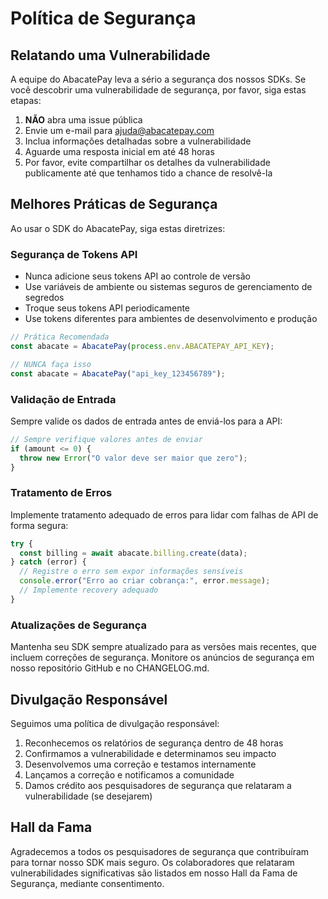 # Política de Segurança

## Relatando uma Vulnerabilidade

A equipe do AbacatePay leva a sério a segurança dos nossos SDKs. Se você descobrir uma vulnerabilidade de segurança, por favor, siga estas etapas:

1. **NÃO** abra uma issue pública
2. Envie um e-mail para [ajuda@abacatepay.com](mailto:ajuda@abacatepay.com)
3. Inclua informações detalhadas sobre a vulnerabilidade
4. Aguarde uma resposta inicial em até 48 horas
5. Por favor, evite compartilhar os detalhes da vulnerabilidade publicamente até que tenhamos tido a chance de resolvê-la

## Melhores Práticas de Segurança

Ao usar o SDK do AbacatePay, siga estas diretrizes:

### Segurança de Tokens API
- Nunca adicione seus tokens API ao controle de versão
- Use variáveis de ambiente ou sistemas seguros de gerenciamento de segredos
- Troque seus tokens API periodicamente
- Use tokens diferentes para ambientes de desenvolvimento e produção

```javascript
// Prática Recomendada
const abacate = AbacatePay(process.env.ABACATEPAY_API_KEY);

// NUNCA faça isso
const abacate = AbacatePay("api_key_123456789");
```

### Validação de Entrada
Sempre valide os dados de entrada antes de enviá-los para a API:

```javascript
// Sempre verifique valores antes de enviar
if (amount <= 0) {
  throw new Error("O valor deve ser maior que zero");
}
```

### Tratamento de Erros
Implemente tratamento adequado de erros para lidar com falhas de API de forma segura:

```javascript
try {
  const billing = await abacate.billing.create(data);
} catch (error) {
  // Registre o erro sem expor informações sensíveis
  console.error("Erro ao criar cobrança:", error.message);
  // Implemente recovery adequado
}
```

### Atualizações de Segurança
Mantenha seu SDK sempre atualizado para as versões mais recentes, que incluem correções de segurança. Monitore os anúncios de segurança em nosso repositório GitHub e no CHANGELOG.md.

## Divulgação Responsável
Seguimos uma política de divulgação responsável:

1. Reconhecemos os relatórios de segurança dentro de 48 horas
2. Confirmamos a vulnerabilidade e determinamos seu impacto
3. Desenvolvemos uma correção e testamos internamente
4. Lançamos a correção e notificamos a comunidade
5. Damos crédito aos pesquisadores de segurança que relataram a vulnerabilidade (se desejarem)

## Hall da Fama
Agradecemos a todos os pesquisadores de segurança que contribuíram para tornar nosso SDK mais seguro. Os colaboradores que relataram vulnerabilidades significativas são listados em nosso Hall da Fama de Segurança, mediante consentimento.